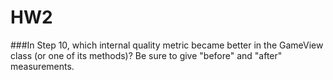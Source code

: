 HW2
========


###In Step 10, which internal quality metric became better in the GameView class (or one of its methods)? Be sure to give "before" and "after" measurements.
